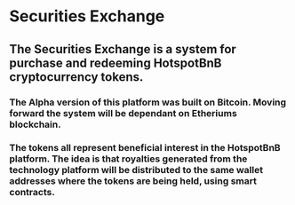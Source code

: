 # Securities Exchange

## The Securities Exchange is a system for purchase and redeeming HotspotBnB cryptocurrency tokens.

### The Alpha version of this platform was built on Bitcoin. Moving forward the system will be dependant on Etheriums blockchain. 

### The tokens all represent beneficial interest in the HotspotBnB platform. The idea is that royalties generated from the technology platform will be distributed to the same wallet addresses where the tokens are being held, using smart contracts. 
